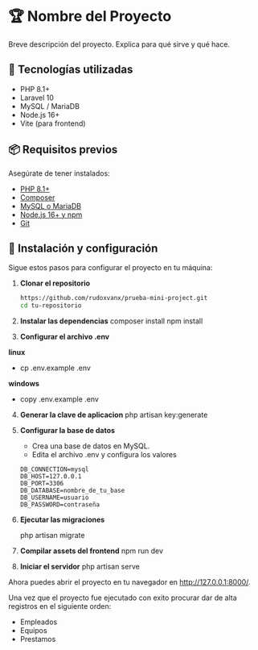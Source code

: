 # 🏆 Nombre del Proyecto

Breve descripción del proyecto. Explica para qué sirve y qué hace.

## 🚀 Tecnologías utilizadas

- PHP 8.1+
- Laravel 10
- MySQL / MariaDB
- Node.js 16+
- Vite (para frontend)

## 📦 Requisitos previos

Asegúrate de tener instalados:

- [PHP 8.1+](https://www.php.net/downloads)
- [Composer](https://getcomposer.org/download/)
- [MySQL o MariaDB](https://www.mysql.com/)
- [Node.js 16+ y npm](https://nodejs.org/)
- [Git](https://git-scm.com/downloads)

## 🔧 Instalación y configuración

Sigue estos pasos para configurar el proyecto en tu máquina:

1. **Clonar el repositorio**
   ```sh
   https://github.com/rudoxvanx/prueba-mini-project.git
   cd tu-repositorio

2. **Instalar las dependencias**
    composer install
    npm install

3. **Configurar el archivo .env**

**linux**
 - cp .env.example .env

**windows**
 - copy .env.example .env


4. **Generar la clave de aplicacion**
php artisan key:generate

5. **Configurar la base de datos**

    - Crea una base de datos en MySQL.
    - Edita el archivo .env y configura los valores

    ```env
    DB_CONNECTION=mysql
    DB_HOST=127.0.0.1
    DB_PORT=3306
    DB_DATABASE=nombre_de_tu_base
    DB_USERNAME=usuario
    DB_PASSWORD=contraseña
    ```

6. **Ejecutar las migraciones**

     php artisan migrate

7. **Compilar assets del frontend**
    npm run dev

8. **Iniciar el servidor**
php artisan serve


Ahora puedes abrir el proyecto en tu navegador en http://127.0.0.1:8000/.


Una vez que el proyecto fue ejecutado con exito procurar dar de alta registros en el siguiente orden:

- Empleados
- Equipos
- Prestamos
